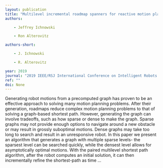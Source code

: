 ```yaml
---
layout: publication
title: "Multilevel incremental roadmap spanners for reactive motion planning"
authors:

    - Jeffrey Ichnowski

    - Ron Alterovitz

authors-short:

    - J. Ichnowski

    - R. Alterovitz

year: 2019
journal: "2019 IEEE/RSJ International Conference on Intelligent Robots and Systems (IROS)"
ref: ""
doi: None
---
```


Generating robot motions from a precomputed graph has proven to be an effective approach to solving many motion planning problems. After their generation, roadmaps reduce complex motion planning problems to that of solving a graph-based shortest path. However, generating the graph can involve tradeoffs, such as how sparse or dense to make the graph. Sparse graphs may not provide enough options to navigate around a new obstacle or may result in grossly suboptimal motions. Dense graphs may take too long to search and result in an unresponsive robot. In this paper we present an algorithm that generates a graph with multiple sparse levels- the sparsest level can be searched quickly, while the densest level allows for asymptotically optimal motions. With the paired multilevel shortest path algorithm, after the robot computes an initial solution, it can then incrementally refine the shortest-path as time …
    